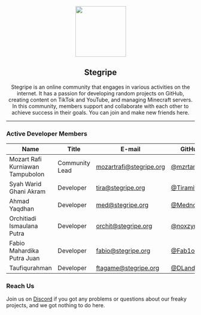 <div align="center">
    <img src="https://cdn.stegripe.org/images/logo.png" width="135">
    <h2>Stegripe</h2>
    <p>Stegripe is an online community that engages in various activities on the internet. It has a passion for developing random projects on GitHub, creating content on TikTok and YouTube, and managing Minecraft servers. In this community, members support and collaborate with each other to achieve success in their goals. You can join and make new friends here.</p>
</div>

<hr />

### Active Developer Members
| Name                             | Title           | E-mail                  | GitHub                                       | Discord     |
|----------------------------------|-----------------|-------------------------|----------------------------------------------|-------------|
| Mozart Rafi Kurniawan Tampubolon | Community Lead  | mozartrafi@stegripe.org | [@mzrtamp](https://github.com/mzrtamp)       | mozartrafi  |
| Syah Warid Ghani Akram           | Developer       | tira@stegripe.org       | [@Tiramitzu](https://github.com/Tiramitzu)   | tiramitzu   |
| Ahmad Yaqdhan                    | Developer       | med@stegripe.org        | [@Mednoob](https://github.com/Mednoob)       | mednoob     |
| Orchitiadi Ismaulana Putra       | Developer       | orchit@stegripe.org     | [@noxzym](https://github.com/noxzym)         | noxzym      |
| Fabio Mahardika Putra Juan       | Developer       | fabio@stegripe.org      | [@Fab1o0107](https://github.com/Fab1o0107)   | fab1o.fx    |
| Taufiqurahman                    | Developer       | ftagame@stegripe.org    | [@DLandDS](https://github.com/DLandDS)       | dlands_     |

### Reach Us
<p>Join us on <a href="https://stegripe.org/discord">Discord</a> if you got any problems or questions about our freaky projects, and we got nothing to do here.</p>
